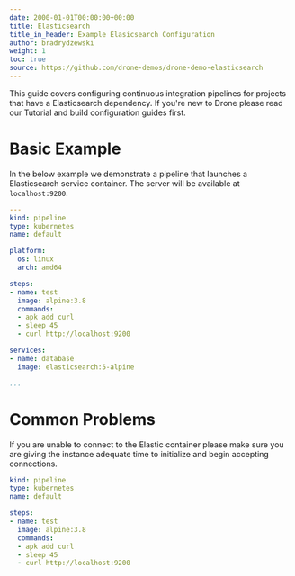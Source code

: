 ```yaml
---
date: 2000-01-01T00:00:00+00:00
title: Elasticsearch
title_in_header: Example Elasicsearch Configuration
author: bradrydzewski
weight: 1
toc: true
source: https://github.com/drone-demos/drone-demo-elasticsearch
---
```


This guide covers configuring continuous integration pipelines for projects that have a Elasticsearch dependency. If you're new to Drone please read our Tutorial and build configuration guides first.

# Basic Example

In the below example we demonstrate a pipeline that launches a Elasticsearch service container. The server will be available at `localhost:9200`.

```yaml {linenos=table, hl_lines=["18-21"]}
---
kind: pipeline
type: kubernetes
name: default

platform:
  os: linux
  arch: amd64

steps:
- name: test
  image: alpine:3.8
  commands:
  - apk add curl
  - sleep 45
  - curl http://localhost:9200

services:
- name: database
  image: elasticsearch:5-alpine

...
```

# Common Problems

If you are unable to connect to the Elastic container please make sure you
are giving the instance adequate time to initialize and begin accepting
connections.

```yaml {linenos=table, hl_lines=["10"]}
kind: pipeline
type: kubernetes
name: default

steps:
- name: test
  image: alpine:3.8
  commands:
  - apk add curl
  - sleep 45
  - curl http://localhost:9200
```
